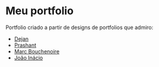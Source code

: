 # Meu portfolio

Portfolio criado a partir de designs de portfolios que admiro:

- [Dejan](https://www.dejan.works/)
- [Prashant](https://prashantsani.com/)
- [Marc Bouchenoire](https://marcbouchenoire.com/)
- [João Inácio](https://birobirobiro.dev/)